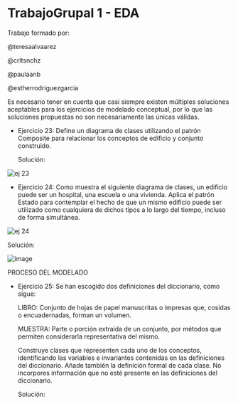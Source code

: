 # TrabajoGrupal 1 - EDA
Trabajo formado por:

@teresaalvaarez

@crltsnchz

@paulaanb

@estherrodriguezgarcia

Es necesario tener en cuenta que casi siempre existen múltiples soluciones aceptables para los ejercicios de modelado conceptual, por lo que las soluciones propuestas no son necesariamente las únicas válidas.


- Ejercicio 23: Define un diagrama de clases utilizando el patrón Composite para relacionar los conceptos de edificio y conjunto construido.

  Solución:

![ej 23](https://user-images.githubusercontent.com/91721860/153229882-2528c7b5-b529-4a6b-aa91-e54a7adcdde5.JPG)

- Ejercicio 24: Como muestra el siguiente diagrama de clases, un edificio puede ser un hospital, una escuela o una vivienda. Aplica el patrón Estado para contemplar el hecho de que un mismo edificio puede ser utilizado como cualquiera de dichos tipos a lo largo del tiempo, incluso de forma simultánea.

![ej 24](https://user-images.githubusercontent.com/91721860/153233922-cfb3ad55-75b1-4219-bff3-cbadb5818c38.JPG)


  Solución:

![image](https://user-images.githubusercontent.com/91721860/153236484-0f1fbc12-c69a-40ef-a6e3-6f3f6ba589f1.png)


PROCESO DEL MODELADO

- Ejercicio 25: Se han escogido dos definiciones del diccionario, como sigue:

  LIBRO: Conjunto de hojas de papel manuscritas o impresas que, cosidas o encuadernadas, forman un volumen.

  MUESTRA: Parte o porción extraída de un conjunto, por métodos que permiten considerarla representativa del mismo.

  Construye clases que representen cada uno de los conceptos, identificando las variables e invariantes contenidas en las definiciones del diccionario. Añade también la    definición formal de cada clase. No incorpores información que no esté presente en las definiciones del diccionario.

  Solución:
